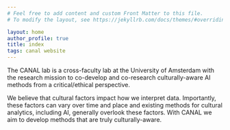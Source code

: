 ```yaml
---
# Feel free to add content and custom Front Matter to this file.
# To modify the layout, see https://jekyllrb.com/docs/themes/#overriding-theme-defaults

layout: home
author_profile: true
title: index
tags: canal website
---
```


The CANAL lab is a cross-faculty lab at the University of Amsterdam with the research mission to co-develop and co-research culturally-aware AI methods from a critical/ethical perspective.

We believe that cultural factors impact how we interpret data. Importantly, these factors can vary over time and place and existing methods for cultural analytics, including AI, generally overlook these factors. With CANAL we aim to develop methods that are truly culturally-aware.




